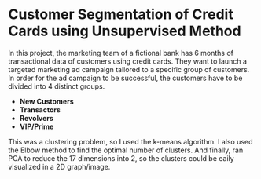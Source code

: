# Customer Segmentation of Credit Cards using Unsupervised Method

In this project, the marketing team of a fictional bank has 6 months of transactional data of customers using credit cards. 
They want to launch a targeted marketing ad campaign tailored to a specific group of customers. 
In order for the ad campaign to be successful, the customers have to be divided into 4 distinct groups.
- **New Customers**
- **Transactors**
- **Revolvers**
- **VIP/Prime**

This was a clustering problem, so I used the k-means algorithm. I also used the Elbow method to find the optimal number of clusters. 
And finally, ran PCA to reduce the 17 dimensions into 2, so the clusters could be eaily visualized in a 2D graph/image.
